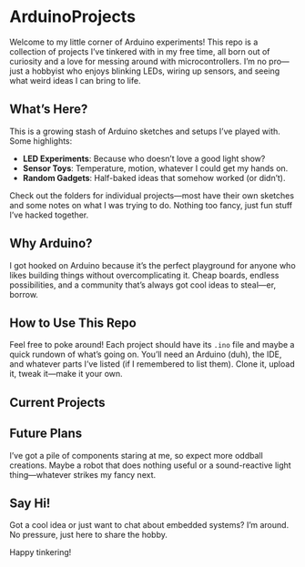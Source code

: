 # ArduinoProjects
Welcome to my little corner of Arduino experiments! This repo is a collection of projects I’ve tinkered with in my free time, all born out of curiosity and a love for messing around with microcontrollers. I’m no pro—just a hobbyist who enjoys blinking LEDs, wiring up sensors, and seeing what weird ideas I can bring to life.

## What’s Here?
This is a growing stash of Arduino sketches and setups I’ve played with. Some highlights:
- **LED Experiments**: Because who doesn’t love a good light show?
- **Sensor Toys**: Temperature, motion, whatever I could get my hands on.
- **Random Gadgets**: Half-baked ideas that somehow worked (or didn’t).

Check out the folders for individual projects—most have their own sketches and some notes on what I was trying to do. Nothing too fancy, just fun stuff I’ve hacked together.

## Why Arduino?
I got hooked on Arduino because it’s the perfect playground for anyone who likes building things without overcomplicating it. Cheap boards, endless possibilities, and a community that’s always got cool ideas to steal—er, borrow.

## How to Use This Repo
Feel free to poke around! Each project should have its `.ino` file and maybe a quick rundown of what’s going on. You’ll need an Arduino (duh), the IDE, and whatever parts I’ve listed (if I remembered to list them). Clone it, upload it, tweak it—make it your own.

## Current Projects

## Future Plans
I’ve got a pile of components staring at me, so expect more oddball creations. Maybe a robot that does nothing useful or a sound-reactive light thing—whatever strikes my fancy next.

## Say Hi!
Got a cool idea or just want to chat about embedded systems? I’m around. No pressure, just here to share the hobby.

Happy tinkering!